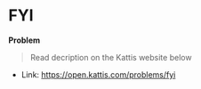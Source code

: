 # FYI

**Problem**
>Read decription on the Kattis website below

- Link: https://open.kattis.com/problems/fyi